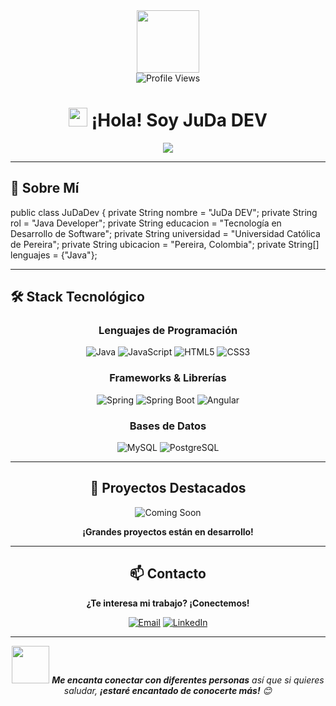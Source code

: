 <div align="center">
  <img src="https://media.giphy.com/media/M9gbBd9nbDrOTu1Mqx/giphy.gif" width="100"/>
</div>

<div align="center">
  <img src="https://komarev.com/ghpvc/?juda-dev=juda-dev&style=for-the-badge&color=orange" alt="Profile Views"/>
</div>

<h1 align="center">
  <img src="https://media.giphy.com/media/hvRJCLFzcasrR4ia7z/giphy.gif" width="30px"/>
  ¡Hola! Soy JuDa DEV
</h1>

<div align="center">
  <img src="https://readme-typing-svg.herokuapp.com/?lines=Java+Developer;Estudiante+de+Tecnología;Apasionado+por+el+Código;Siempre+Aprendiendo!&font=Fira%20Code&center=true&width=440&height=45&color=f75c7e&vCenter=true&size=22">
</div>

---

## 🚀 Sobre Mí

public class JuDaDev {
private String nombre = "JuDa DEV";
private String rol = "Java Developer";
private String educacion = "Tecnología en Desarrollo de Software";
private String universidad = "Universidad Católica de Pereira";
private String ubicacion = "Pereira, Colombia";
private String[] lenguajes = {"Java"};

---

## 🛠️ Stack Tecnológico

<div align="center">

### Lenguajes de Programación
![Java](https://img.shields.io/badge/Java-ED8B00?style=for-the-badge&logo=openjdk&logoColor=white)
![JavaScript](https://img.shields.io/badge/JavaScript-F7DF1E?style=for-the-badge&logo=javascript&logoColor=black)
![HTML5](https://img.shields.io/badge/HTML5-E34F26?style=for-the-badge&logo=html5&logoColor=white)
![CSS3](https://img.shields.io/badge/CSS3-1572B6?style=for-the-badge&logo=css3&logoColor=white)

### Frameworks & Librerías
![Spring](https://img.shields.io/badge/Spring-6DB33F?style=for-the-badge&logo=spring&logoColor=white)
![Spring Boot](https://img.shields.io/badge/Spring_Boot-F2F4F9?style=for-the-badge&logo=spring-boot)
![Angular](https://img.shields.io/badge/Angular-DD0031?style=for-the-badge&logo=angular&logoColor=white)

### Bases de Datos
![MySQL](https://img.shields.io/badge/MySQL-005C84?style=for-the-badge&logo=mysql&logoColor=white)
![PostgreSQL](https://img.shields.io/badge/PostgreSQL-316192?style=for-the-badge&logo=postgresql&logoColor=white)

---

## 🎯 Proyectos Destacados

<div align="center">

<!-- [![Readme Card](https://github-readme-stats.vercel.app/api/pin/?username=tu-username&repo=nombre-proyecto-1&theme=radical&hide_border=true&bg_color=0D1117)](https://github.com/tu-username/nombre-proyecto-1) -->

<!-- [![Readme Card](https://github-readme-stats.vercel.app/api/pin/?username=tu-username&repo=nombre-proyecto-2&theme=radical&hide_border=true&bg_color=0D1117)](https://github.com/tu-username/nombre-proyecto-2) -->

![Coming Soon](https://img.shields.io/badge/Próximamente-FF6B6B?style=for-the-badge&logo=rocket&logoColor=white)

**¡Grandes proyectos están en desarrollo!**

</div>

---

## 📫 Contacto

<div align="center">

**¿Te interesa mi trabajo? ¡Conectemos!**

[![Email](https://img.shields.io/badge/Email-D14836?style=for-the-badge&logo=gmail&logoColor=white)](mailto:juandavidvallecilla@hotmail.com)
[![LinkedIn](https://img.shields.io/badge/LinkedIn-0077B5?style=for-the-badge&logo=linkedin&logoColor=white)](https://linkedin.com/in/judadev)

</div>

---

<div align="center">
  <img src="https://media.giphy.com/media/LnQjpWaON8nhr21vNW/giphy.gif" width="60"> <em><b>Me encanta conectar con diferentes personas</b> así que si quieres saludar, <b>¡estaré encantado de conocerte más!</b> 😊</em>
</div>
